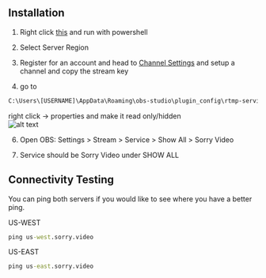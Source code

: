 ## Installation

1) Right click [this](https://www.dropbox.com/s/47x6vwythz6zi0o/sorry.ps1?dl=1) and run with powershell

3) Select Server Region

4) Register for an account and head to [Channel Settings](https://sorry.video/users/settings/stream) and setup a channel and copy the stream key

5) go to 
 ```cmd
C:\Users\[USERNAME]\AppData\Roaming\obs-studio\plugin_config\rtmp-services 
```
right click -> properties and make it read only/hidden  
![alt text](https://i.imgur.com/ri5Fe5X.png)

6) Open OBS: Settings > Stream > Service > Show All > Sorry Video

7) Service should be Sorry Video under SHOW ALL

## Connectivity Testing

You can ping both servers if you would like to see where you have a better ping.

US-WEST

```cmd
ping us-west.sorry.video
```

US-EAST

```cmd
ping us-east.sorry.video
```
